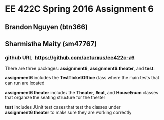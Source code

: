 # EE 422C Spring 2016 Assignment 6
## Brandon Nguyen (btn366)
## Sharmistha Maity (sm47767)

### github URL: https://github.com/aeturnus/ee422c-a6
There are three packages: **assignment6**, **assignment6.theater**, and **test**:

**assignment6** includes the **TestTicketOffice** class where the main tests that can run are located

**assignment6.theater** includes the **Theater**, **Seat**, and **HouseEnum** classes that organize the seating structure for the theater

**test** includes JUnit test cases that test the classes under **assignment6.theater** to make sure they are working correctly

